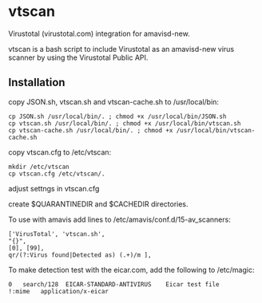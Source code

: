 # vtscan
Virustotal (virustotal.com) integration for amavisd-new.

vtscan is a bash script to include Virustotal as an amavisd-new virus scanner by using the Virustotal Public API.

## Installation
copy JSON.sh, vtscan.sh and vtscan-cache.sh to /usr/local/bin:


```
cp JSON.sh /usr/local/bin/. ; chmod +x /usr/local/bin/JSON.sh 
cp vtscan.sh /usr/local/bin/. ; chmod +x /usr/local/bin/vtscan.sh
cp vtscan-cache.sh /usr/local/bin/. ; chmod +x /usr/local/bin/vtscan-cache.sh
```

copy vtscan.cfg to /etc/vtscan:
```
mkdir /etc/vtscan
cp vtscan.cfg /etc/vtscan/.
```

adjust settngs in vtscan.cfg

create $QUARANTINEDIR and $CACHEDIR directories.

To use with amavis add lines to /etc/amavis/conf.d/15-av_scanners:

```
['VirusTotal', 'vtscan.sh',
"{}",
[0], [99],
qr/(?:Virus found|Detected as) (.+)/m ],
```

To make detection test with the eicar.com,
add the following to /etc/magic:
```
0	search/128	EICAR-STANDARD-ANTIVIRUS	Eicar test file
!:mime   application/x-eicar
```

